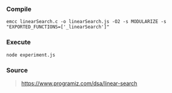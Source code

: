 ### Compile
```
emcc linearSearch.c -o linearSearch.js -O2 -s MODULARIZE -s "EXPORTED_FUNCTIONS=['_linearSearch']"
```

### Execute
```
node experiment.js
```

### Source
> https://www.programiz.com/dsa/linear-search